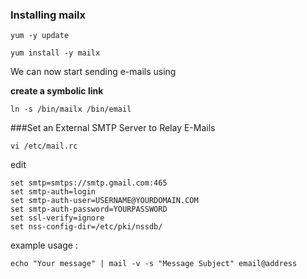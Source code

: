 ###  Installing mailx

```shell
yum -y update
```

```shell
yum install -y mailx
```
We can now start sending e-mails using

**create a symbolic link**
```shell
ln -s /bin/mailx /bin/email
```
###Set an External SMTP Server to Relay E-Mails
```shell
vi /etc/mail.rc
```
edit
```
set smtp=smtps://smtp.gmail.com:465
set smtp-auth=login
set smtp-auth-user=USERNAME@YOURDOMAIN.COM
set smtp-auth-password=YOURPASSWORD
set ssl-verify=ignore
set nss-config-dir=/etc/pki/nssdb/
```
example usage :

```shell
echo "Your message" | mail -v -s "Message Subject" email@address
```